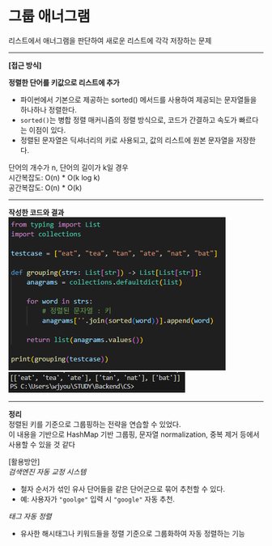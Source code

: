 # 그룹 애너그램
리스트에서 애너그램을 판단하여 새로운 리스트에 각각 저장하는 문제

---

**[접근 방식]**

**정렬한 단어를 키값으로 리스트에 추가**
- 파이썬에서 기본으로 제공하는 sorted() 메서드를 사용하여 제공되는 문자열들을 하나하나 정렬한다.
- `sorted()`는 병합 정렬 매커니즘의 정렬 방식으로, 코드가 간결하고 속도가 빠르다는 이점이 있다.
- 정렬된 문자열은 딕셔너리의 키로 사용되고, 값의 리스트에 원본 문자열을 저장한다.

단어의 개수가 n, 단어의 길이가 k일 경우<br>
시간복잡도: O(n) * O(k log k)<br>
공간복잡도: O(n) * O(k)

---

**작성한 코드와 결과**<br>
<img src="./images/code.png"/><br>
<img src="./images/result.png"/>

--- 

**정리**<br>
정렬된 키를 기준으로 그룹핑하는 전략을 연습할 수 있었다.<br>
이 내용을 기반으로 HashMap 기반 그룹핑, 문자열 normalization, 중복 제거 등에서 사용할 수 있을 것 같다<br>

[활용방안]<br>
*검색엔진 자동 교정 시스템*
   - 철자 순서가 섞인 유사 단어들을 같은 단어군으로 묶어 추천할 수 있다.
   - 예: 사용자가 `"goolge"` 입력 시 `"google"` 자동 추천.

*태그 자동 정렬*
   - 유사한 해시태그나 키워드들을 정렬 기준으로 그룹화하여 자동 정렬하는 기능
